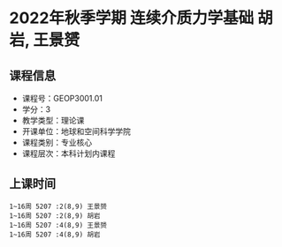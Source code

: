 # 2022年秋季学期 连续介质力学基础 胡岩, 王景赟






## 课程信息

- 课程号：GEOP3001.01
- 学分：3
- 教学类型：理论课
- 开课单位：地球和空间科学学院
- 课程类别：专业核心
- 课程层次：本科计划内课程

## 上课时间

```
1~16周 5207 :2(8,9) 王景赟
1~16周 5207 :2(8,9) 胡岩
1~16周 5207 :4(8,9) 王景赟
1~16周 5207 :4(8,9) 胡岩
```

